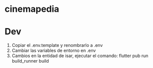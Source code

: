 # cinemapedia

# Dev
1. Copiar el .env.template y renombrarlo a .env
2. Cambiar las variables de entorno en .env
3. Cambios en la entidad de isar, ejecutar el comando: flutter pub run build_runner build